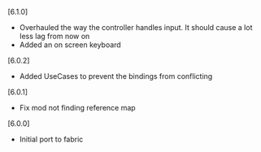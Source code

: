 [6.1.0]
- Overhauled the way the controller handles input. It should cause a lot less lag from now on
- Added an on screen keyboard

[6.0.2]
- Added UseCases to prevent the bindings from conflicting

[6.0.1]
- Fix mod not finding reference map

[6.0.0]
- Initial port to fabric